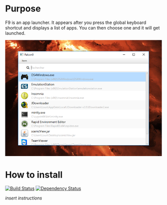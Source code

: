 # Purpose

F9 is an app launcher. It appears after you press the global keyboard shortcut and displays a list of apps. You 
can then choose one and it will get launched.

![Screenshot of F9](docs/screenshot_1.png)

# How to install

[![Build Status](https://travis-ci.org/lwouis/f9.svg?branch=master)](https://travis-ci.org/lwouis/f9)
[![Dependency Status](https://www.versioneye.com/user/projects/580d531e91281513b171413b/badge.svg?style=flat-square)](https://www.versioneye.com/user/projects/580d531e91281513b171413b)

*insert instructions*